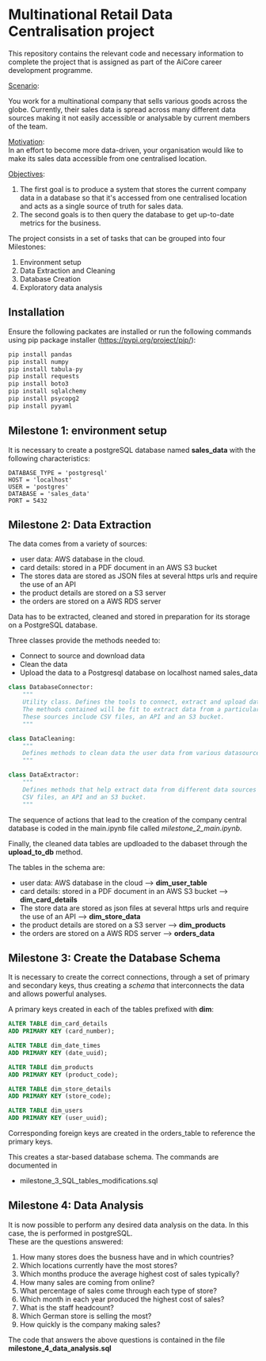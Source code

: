 # Multinational Retail Data Centralisation project

This repository contains the relevant code and necessary information to complete the project that is assigned as part of the AiCore career development programme.

<u>Scenario</u>:<br>

You work for a multinational company that sells various goods across the globe. Currently, their sales data is spread across many different data sources making it not easily accessible or analysable by current members of the team.

<u>Motivation</u>:<br>
In an effort to become more data-driven, your organisation would like to make its sales data accessible from one centralised location.

<u>Objectives</u>:<br>
1) The first goal is to produce a system that stores the current company data in a database so that it's accessed from one centralised location and acts as a single source of truth for sales data.
2) The second goals is to then query the database to get up-to-date metrics for the business.

The project consists in a set of tasks that can be grouped into four Milestones:
1. Environment setup
1. Data Extraction and Cleaning
1. Database Creation
1. Exploratory data analysis

## Installation

Ensure the following packates are installed or run the following commands using pip package installer (https://pypi.org/project/pip/):

```python
pip install pandas
pip install numpy
pip install tabula-py
pip install requests
pip install boto3
pip install sqlalchemy
pip install psycopg2
pip install pyyaml
```
## Milestone 1: environment setup

It is necessary to create a postgreSQL database named **sales_data** with the following characteristics:

    DATABASE_TYPE = 'postgresql'
    HOST = 'localhost'
    USER = 'postgres'
    DATABASE = 'sales_data'
    PORT = 5432

## Milestone 2: Data Extraction

The data comes from a variety of sources:
- user data: AWS database in the cloud.
- card details: stored in a PDF document in an AWS S3 bucket
- The stores data are stored as JSON files at several https urls and require the use of an API
- the product details are stored on a S3 server
- the orders are stored on a AWS RDS server

Data has to be extracted, cleaned and stored in preparation for its storage on a PostgreSQL database.


Three classes provide the methods needed to:
- Connect to source and download data
- Clean the data
- Upload the data to a Postgresql database on localhost named sales_data


```python
class DatabaseConnector:
    """
    Utility class. Defines the tools to connect, extract and upload data into the database.
    The methods contained will be fit to extract data from a particular data source.
    These sources include CSV files, an API and an S3 bucket.
    """

class DataCleaning:
    """
    Defines methods to clean data the user data from various datasources.
    """

class DataExtractor:
    """
    Defines methods that help extract data from different data sources such as
    CSV files, an API and an S3 bucket.
    """
```

The sequence of actions that lead to the creation of the company central database is coded in the
main.ipynb file called *milestone_2_main.ipynb*.

Finally, the cleaned data tables are updloaded to the dabaset through the **upload_to_db** method.

The tables in the schema are:
- user data: AWS database in the cloud --> **dim_user_table**
- card details: stored in a PDF document in an AWS S3 bucket  --> **dim_card_details**
- The store data are stored as json files at several https urls and require the use of an API --> **dim_store_data**
- the product details are stored on a S3 server --> **dim_products**
- the orders are stored on a AWS RDS server --> **orders_data**

## Milestone 3: Create the Database Schema
It is necessary to create the correct connections, through a set of primary and secondary keys, thus creating a *schema*
that interconnects the data and allows powerful analyses.

A primary keys created in each of the tables prefixed with **dim**:

```SQL
ALTER TABLE dim_card_details 
ADD PRIMARY KEY (card_number);

ALTER TABLE dim_date_times 
ADD PRIMARY KEY (date_uuid);

ALTER TABLE dim_products 
ADD PRIMARY KEY (product_code);

ALTER TABLE dim_store_details 
ADD PRIMARY KEY (store_code);

ALTER TABLE dim_users 
ADD PRIMARY KEY (user_uuid);
```
Corresponding foreign keys are created
in the orders_table to reference the primary keys.

This creates a star-based database schema. The commands are documented in
- milestone_3_SQL_tables_modifications.sql <br>

## Milestone 4: Data Analysis
It is now possible to perform any desired data analysis on the data. In this case, the is performed in postgreSQL.<br> These are the questions answered:
1. How many stores does the busness have and in which countries?
1. Which locations currently have the most stores?
1. Which months produce the average highest cost of sales typically?
1. How many sales are coming from online?
1. What percentage of sales come through each type of store?
1. Which month in each year produced the highest cost of sales?
1. What is the staff headcount?
1. Which German store is selling the most?
1.  How quickly is the company making sales?

The code that answers the above questions is contained in the file **milestone_4_data_analysis.sql**

